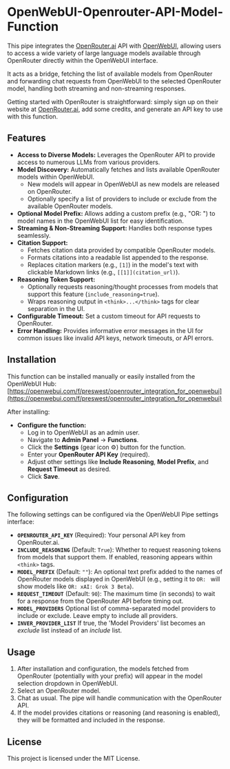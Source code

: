 # OpenWebUI-Openrouter-API-Model-Function

This pipe integrates the [OpenRouter.ai](https://openrouter.ai/) API with [OpenWebUI](https://openwebui.com/), allowing users to access a wide variety of large language models available through OpenRouter directly within the OpenWebUI interface.

It acts as a bridge, fetching the list of available models from OpenRouter and forwarding chat requests from OpenWebUI to the selected OpenRouter model, handling both streaming and non-streaming responses.

Getting started with OpenRouter is straightforward: simply sign up on their website at [OpenRouter.ai](https://openrouter.ai/), add some credits, and generate an API key to use with this function.

## Features

* **Access to Diverse Models:** Leverages the OpenRouter API to provide access to numerous LLMs from various providers.
* **Model Discovery:** Automatically fetches and lists available OpenRouter models within OpenWebUI. 
    * New models will appear in OpenWebUI as new models are released on OpenRouter.
    * Optionally specify a list of providers to include or exclude from the available OpenRouter models.
* **Optional Model Prefix:** Allows adding a custom prefix (e.g., "OR: ") to model names in the OpenWebUI list for easy identification.
* **Streaming & Non-Streaming Support:** Handles both response types seamlessly.
* **Citation Support:**
    * Fetches citation data provided by compatible OpenRouter models.
    * Formats citations into a readable list appended to the response.
    * Replaces citation markers (e.g., `[1]`) in the model's text with clickable Markdown links (e.g., `[[1]](citation_url)`).
* **Reasoning Token Support:**
    * Optionally requests reasoning/thought processes from models that support this feature (`include_reasoning=true`).
    * Wraps reasoning output in `<think>...</think>` tags for clear separation in the UI.
* **Configurable Timeout:** Set a custom timeout for API requests to OpenRouter.
* **Error Handling:** Provides informative error messages in the UI for common issues like invalid API keys, network timeouts, or API errors.

## Installation

This function can be installed manually or easily installed from the OpenWebUI Hub:
[https://openwebui.com/f/preswest/openrouter_integration_for_openwebui](https://openwebui.com/f/preswest/openrouter_integration_for_openwebui)

After installing:

* **Configure the function:**
    * Log in to OpenWebUI as an admin user.
    * Navigate to **Admin Panel** -> **Functions**.
    * Click the **Settings** (gear icon ⚙️) button for the function.
    * Enter your **OpenRouter API Key** (required).
    * Adjust other settings like **Include Reasoning**, **Model Prefix**, and **Request Timeout** as desired.
    * Click **Save**.

## Configuration

The following settings can be configured via the OpenWebUI Pipe settings interface:

* **`OPENROUTER_API_KEY`** (Required): Your personal API key from OpenRouter.ai.
* **`INCLUDE_REASONING`** (Default: `True`): Whether to request reasoning tokens from models that support them. If enabled, reasoning appears within `<think>` tags.
* **`MODEL_PREFIX`** (Default: `""`): An optional text prefix added to the names of OpenRouter models displayed in OpenWebUI (e.g., setting it to `OR: ` will show models like `OR: xAI: Grok 3 Beta`).
* **`REQUEST_TIMEOUT`** (Default: `90`): The maximum time (in seconds) to wait for a response from the OpenRouter API before timing out.
* **`MODEL_PROVIDERS`** Optional list of comma-separated model providers to include or exclude. Leave empty to include all providers.
* **`INVER_PROVIDER_LIST`** If true, the 'Model Providers' list becomes an *exclude* list instead of an *include* list.

## Usage

1.  After installation and configuration, the models fetched from OpenRouter (potentially with your prefix) will appear in the model selection dropdown in OpenWebUI.
2.  Select an OpenRouter model.
3.  Chat as usual. The pipe will handle communication with the OpenRouter API.
4.  If the model provides citations or reasoning (and reasoning is enabled), they will be formatted and included in the response.

## License

This project is licensed under the MIT License.

